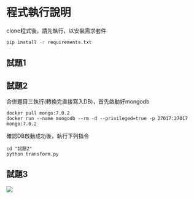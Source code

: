 # 程式執行說明
clone程式後，請先執行，以安裝需求套件
```bash
pip install -r requirements.txt
```
## 試題1

## 試題2
合併題目三執行(轉換完直接寫入DB)，首先啟動好mongodb
```
docker pull mongo:7.0.2
docker run --name mongodb --rm -d --privileged=true -p 27017:27017 mongo:7.0.2
```
確認DB啟動成功後，執行下列指令
```
cd "試題2"
python transform.py
```
## 試題3
![](https://hackmd.io/_uploads/BksSaY5xp.png)
